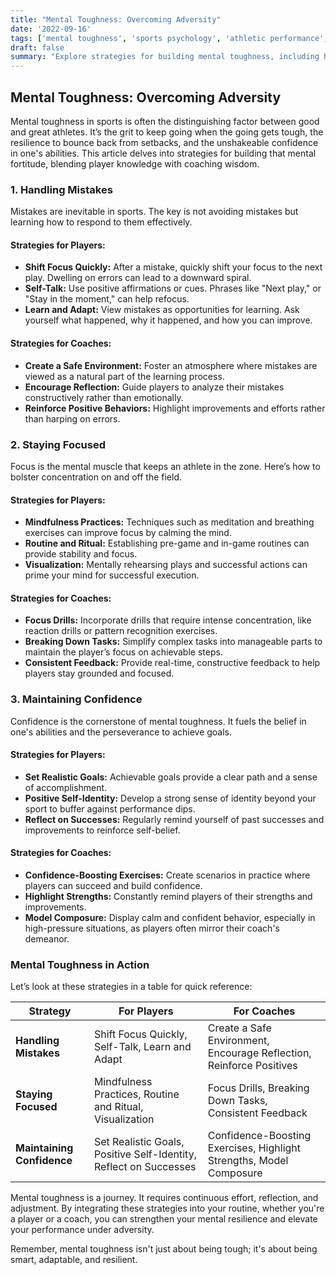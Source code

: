 ```yaml
---
title: "Mental Toughness: Overcoming Adversity"
date: '2022-09-16'
tags: ['mental toughness', 'sports psychology', 'athletic performance', 'coaching', 'focus', 'confidence', 'resilience', 'mindset', 'player development']
draft: false
summary: "Explore strategies for building mental toughness, including handling mistakes, staying focused, and maintaining confidence."
---
```


## Mental Toughness: Overcoming Adversity

Mental toughness in sports is often the distinguishing factor between good and great athletes. It’s the grit to keep going when the going gets tough, the resilience to bounce back from setbacks, and the unshakeable confidence in one's abilities. This article delves into strategies for building that mental fortitude, blending player knowledge with coaching wisdom.

### 1. Handling Mistakes

Mistakes are inevitable in sports. The key is not avoiding mistakes but learning how to respond to them effectively.

#### Strategies for Players:
- **Shift Focus Quickly:** After a mistake, quickly shift your focus to the next play. Dwelling on errors can lead to a downward spiral.
- **Self-Talk:** Use positive affirmations or cues. Phrases like "Next play," or "Stay in the moment," can help refocus.
- **Learn and Adapt:** View mistakes as opportunities for learning. Ask yourself what happened, why it happened, and how you can improve.

#### Strategies for Coaches:
- **Create a Safe Environment:** Foster an atmosphere where mistakes are viewed as a natural part of the learning process.
- **Encourage Reflection:** Guide players to analyze their mistakes constructively rather than emotionally.
- **Reinforce Positive Behaviors:** Highlight improvements and efforts rather than harping on errors.

### 2. Staying Focused

Focus is the mental muscle that keeps an athlete in the zone. Here’s how to bolster concentration on and off the field.

#### Strategies for Players:
- **Mindfulness Practices:** Techniques such as meditation and breathing exercises can improve focus by calming the mind.
- **Routine and Ritual:** Establishing pre-game and in-game routines can provide stability and focus.
- **Visualization:** Mentally rehearsing plays and successful actions can prime your mind for successful execution.

#### Strategies for Coaches:
- **Focus Drills:** Incorporate drills that require intense concentration, like reaction drills or pattern recognition exercises.
- **Breaking Down Tasks:** Simplify complex tasks into manageable parts to maintain the player’s focus on achievable steps.
- **Consistent Feedback:** Provide real-time, constructive feedback to help players stay grounded and focused.

### 3. Maintaining Confidence

Confidence is the cornerstone of mental toughness. It fuels the belief in one's abilities and the perseverance to achieve goals.

#### Strategies for Players:
- **Set Realistic Goals:** Achievable goals provide a clear path and a sense of accomplishment.
- **Positive Self-Identity:** Develop a strong sense of identity beyond your sport to buffer against performance dips.
- **Reflect on Successes:** Regularly remind yourself of past successes and improvements to reinforce self-belief.

#### Strategies for Coaches:
- **Confidence-Boosting Exercises:** Create scenarios in practice where players can succeed and build confidence.
- **Highlight Strengths:** Constantly remind players of their strengths and improvements.
- **Model Composure:** Display calm and confident behavior, especially in high-pressure situations, as players often mirror their coach's demeanor.

### Mental Toughness in Action

Let’s look at these strategies in a table for quick reference:

| Strategy        | For Players                                         | For Coaches                                      |
|-----------------|-----------------------------------------------------|--------------------------------------------------|
| **Handling Mistakes** | Shift Focus Quickly, Self-Talk, Learn and Adapt | Create a Safe Environment, Encourage Reflection, Reinforce Positives |
| **Staying Focused** | Mindfulness Practices, Routine and Ritual, Visualization | Focus Drills, Breaking Down Tasks, Consistent Feedback |
| **Maintaining Confidence** | Set Realistic Goals, Positive Self-Identity, Reflect on Successes | Confidence-Boosting Exercises, Highlight Strengths, Model Composure |

Mental toughness is a journey. It requires continuous effort, reflection, and adjustment. By integrating these strategies into your routine, whether you're a player or a coach, you can strengthen your mental resilience and elevate your performance under adversity.

Remember, mental toughness isn't just about being tough; it's about being smart, adaptable, and resilient.
```